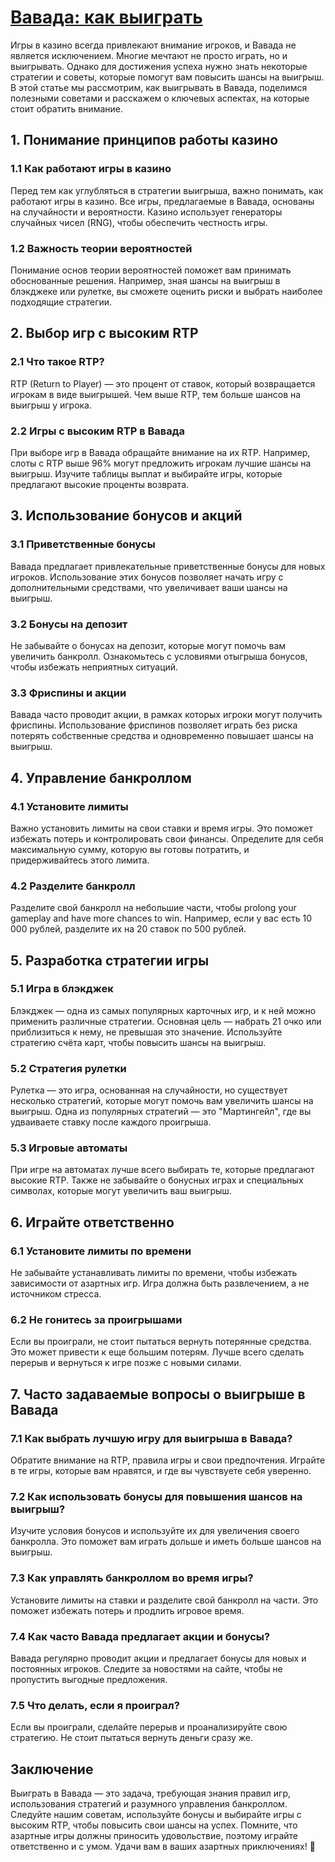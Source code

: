 # [Вавада: как выиграть](https://vavadapartner.pro/?promo=75590753-cc8b-4c4a-8d71-99b7a2293439-jud\&target=register)

Игры в казино всегда привлекают внимание игроков, и Вавада не является исключением. Многие мечтают не просто играть, но и выигрывать. Однако для достижения успеха нужно знать некоторые стратегии и советы, которые помогут вам повысить шансы на выигрыш. В этой статье мы рассмотрим, как выигрывать в Вавада, поделимся полезными советами и расскажем о ключевых аспектах, на которые стоит обратить внимание.

## 1. Понимание принципов работы казино

### 1.1 Как работают игры в казино

Перед тем как углубляться в стратегии выигрыша, важно понимать, как работают игры в казино. Все игры, предлагаемые в Вавада, основаны на случайности и вероятности. Казино использует генераторы случайных чисел (RNG), чтобы обеспечить честность игры.

### 1.2 Важность теории вероятностей

Понимание основ теории вероятностей поможет вам принимать обоснованные решения. Например, зная шансы на выигрыш в блэкджеке или рулетке, вы сможете оценить риски и выбрать наиболее подходящие стратегии.

## 2. Выбор игр с высоким RTP

### 2.1 Что такое RTP?

RTP (Return to Player) — это процент от ставок, который возвращается игрокам в виде выигрышей. Чем выше RTP, тем больше шансов на выигрыш у игрока.

### 2.2 Игры с высоким RTP в Вавада

При выборе игр в Вавада обращайте внимание на их RTP. Например, слоты с RTP выше 96% могут предложить игрокам лучшие шансы на выигрыш. Изучите таблицы выплат и выбирайте игры, которые предлагают высокие проценты возврата.

## 3. Использование бонусов и акций

### 3.1 Приветственные бонусы

Вавада предлагает привлекательные приветственные бонусы для новых игроков. Использование этих бонусов позволяет начать игру с дополнительными средствами, что увеличивает ваши шансы на выигрыш.

### 3.2 Бонусы на депозит

Не забывайте о бонусах на депозит, которые могут помочь вам увеличить банкролл. Ознакомьтесь с условиями отыгрыша бонусов, чтобы избежать неприятных ситуаций.

### 3.3 Фриспины и акции

Вавада часто проводит акции, в рамках которых игроки могут получить фриспины. Использование фриспинов позволяет играть без риска потерять собственные средства и одновременно повышает шансы на выигрыш.

## 4. Управление банкроллом

### 4.1 Установите лимиты

Важно установить лимиты на свои ставки и время игры. Это поможет избежать потерь и контролировать свои финансы. Определите для себя максимальную сумму, которую вы готовы потратить, и придерживайтесь этого лимита.

### 4.2 Разделите банкролл

Разделите свой банкролл на небольшие части, чтобы prolong your gameplay and have more chances to win. Например, если у вас есть 10 000 рублей, разделите их на 20 ставок по 500 рублей.

## 5. Разработка стратегии игры

### 5.1 Игра в блэкджек

Блэкджек — одна из самых популярных карточных игр, и к ней можно применить различные стратегии. Основная цель — набрать 21 очко или приблизиться к нему, не превышая это значение. Используйте стратегию счёта карт, чтобы повысить шансы на выигрыш.

### 5.2 Стратегия рулетки

Рулетка — это игра, основанная на случайности, но существует несколько стратегий, которые могут помочь вам увеличить шансы на выигрыш. Одна из популярных стратегий — это "Мартингейл", где вы удваиваете ставку после каждого проигрыша.

### 5.3 Игровые автоматы

При игре на автоматах лучше всего выбирать те, которые предлагают высокие RTP. Также не забывайте о бонусных играх и специальных символах, которые могут увеличить ваш выигрыш.

## 6. Играйте ответственно

### 6.1 Установите лимиты по времени

Не забывайте устанавливать лимиты по времени, чтобы избежать зависимости от азартных игр. Игра должна быть развлечением, а не источником стресса.

### 6.2 Не гонитесь за проигрышами

Если вы проиграли, не стоит пытаться вернуть потерянные средства. Это может привести к еще большим потерям. Лучше всего сделать перерыв и вернуться к игре позже с новыми силами.

## 7. Часто задаваемые вопросы о выигрыше в Вавада

### 7.1 Как выбрать лучшую игру для выигрыша в Вавада?

Обратите внимание на RTP, правила игры и свои предпочтения. Играйте в те игры, которые вам нравятся, и где вы чувствуете себя уверенно.

### 7.2 Как использовать бонусы для повышения шансов на выигрыш?

Изучите условия бонусов и используйте их для увеличения своего банкролла. Это поможет вам играть дольше и иметь больше шансов на выигрыш.

### 7.3 Как управлять банкроллом во время игры?

Установите лимиты на ставки и разделите свой банкролл на части. Это поможет избежать потерь и продлить игровое время.

### 7.4 Как часто Вавада предлагает акции и бонусы?

Вавада регулярно проводит акции и предлагает бонусы для новых и постоянных игроков. Следите за новостями на сайте, чтобы не пропустить выгодные предложения.

### 7.5 Что делать, если я проиграл?

Если вы проиграли, сделайте перерыв и проанализируйте свою стратегию. Не стоит пытаться вернуть деньги сразу же.

## Заключение

Выиграть в Вавада — это задача, требующая знания правил игр, использования стратегий и разумного управления банкроллом. Следуйте нашим советам, используйте бонусы и выбирайте игры с высоким RTP, чтобы повысить свои шансы на успех. Помните, что азартные игры должны приносить удовольствие, поэтому играйте ответственно и с умом. Удачи вам в ваших азартных приключениях! 🎊
